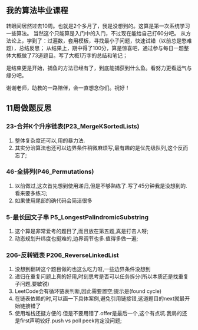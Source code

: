 ## 我的算法毕业课程

转眼间居然过去10周。也就是2个多月了，我是没想到的。这算是第一次系统学习一些算法。 当然这个只能算是入门中的入门，不过现在能给自己打60分吧。 从方法论上，学到了：过遍数，套用模板，寻找最小子问题，快速试错（以前总是憋难题），总结反思； 从结果上，期中得了100分，算是惊喜吧，通过参与每日一题整体大概做了73道题目。写了大概1万字的总结和笔记；

是结束更是开始，捕鱼的方法已经有了，到底能捕获到什么鱼。看努力更看运气与缘分吧。

谢谢老师，助教的一路陪伴，会一直想念你们。祝好！

## 11周做题反思

### 23-合并K个升序链表(P23_MergeKSortedLists)

1. 整体复杂度还可以,用的暴力法.
2. 其实分治算法也还可以边界条件稍微麻烦写,最有趣的是优先级队列,这个反而忘了;

### 46-全排列(P46_Permutations)

1. 以前做过,这次首先想到使用递归,但是不够熟练了.写了45分钟我是没想到的.看来要多练习;
2. 如果使用尾部的确代码会简洁很多

### 5-最长回文子串 P5_LongestPalindromicSubstring

1. 这个算是非常爱考的题目了,而且放在第五题,真是打击人呀;
2. 动态规划升纬度也挺难的,边界调节也多.值得多做一遍;

### 206-反转链表 P206_ReverseLinkedList

1. 没想到翻转这个题目做的也这么吃力呀,一些边界条件没想到
2. 递归在重复问题上真的好用,时刻思考是否可以任务拆分(所以本质还是找重复子问题,要敏锐)
3. LeetCode会有循环链表判断,因此需要置空;提示是(found cycle)
4. 在链表依赖的时,可以画一下具体案例,避免引用链接错,这道题目的next就最开始链接错了
5. 使用堆栈还挺方便的.但是不要用错了.offer是最后一个,这个有点坑.我局的还是first声明较好.push vs poll peek肯定没问题;

